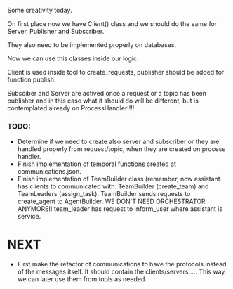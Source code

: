 Some creativity today.

On first place now we have Client() class and we should do the same for Server, Publisher and Subscriber.

They also need to be implemented properly on databases.

Now we can use this classes inside our logic:

Client is used inside tool to create_requests, publisher should be added for function publish.

Subsciber and Server are actived once a request or a topic has been publisher and in this case what it should do will be different, but is contemplated already on ProcessHandler!!!!
### TODO:

- Determine if we need to create also server and subscriber or they are handled properly from request/topic, when they are created on process handler.
- Finish implementation of temporal functions created at communications.json.
- Finish implementation of TeamBuilder class (remember, now assistant has clients to communicated with: TeamBuilder (create_team) and TeamLeaders (assign_task). TeamBuilder sends requests to create_agent to AgentBuilder. WE DON'T NEED ORCHESTRATOR ANYMORE!! team_leader has request to inform_user where assistant is service.

# NEXT

- First make the refactor of communications to have the protocols instead of the messages itself. It should contain the clients/servers..... This way we can later use them from tools as needed.